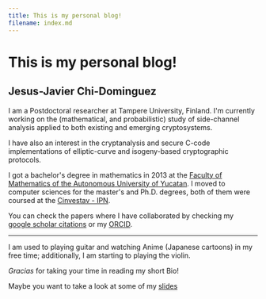 ```yaml
---
title: This is my personal blog!
filename: index.md
--- 
```


# This is my personal blog!
## Jesus-Javier Chi-Dominguez
I am a Postdoctoral researcher at Tampere University, Finland. I'm currently working on the (mathematical, and probabilistic) study of side-channel analysis applied to both existing and emerging cryptosystems. 

I have also an interest in the cryptanalysis and secure C-code implementations of elliptic-curve and isogeny-based cryptographic protocols.

I got a bachelor's degree in mathematics in 2013 at the [Faculty of Mathematics of the Autonomous University of Yucatan](https://www.matematicas.uady.mx/). I moved to computer sciences for the master's and Ph.D. degrees, both of them were coursed at the [Cinvestav - IPN](https://www.cs.cinvestav.mx/en).

You can check the papers where I have collaborated by checking my [google scholar citations](https://scholar.google.com/citations?user=a3bmRrwAAAAJ) or my [ORCID](https://orcid.org/0000-0002-9753-7263).

---

I am used to playing guitar and watching Anime (Japanese cartoons) in my free time; additionally, I am starting to playing the violin.

_Gracias_ for taking your time in reading my short Bio!

Maybe you want to take a look at some of my [slides](slides.md)
